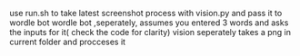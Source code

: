 use run.sh to take latest screenshot process with vision.py and pass it to wordle bot
wordle bot ,seperately, assumes you entered 3 words and asks the inputs for it( check the code for clarity)
vision seperately takes a png in current folder and procceses it
